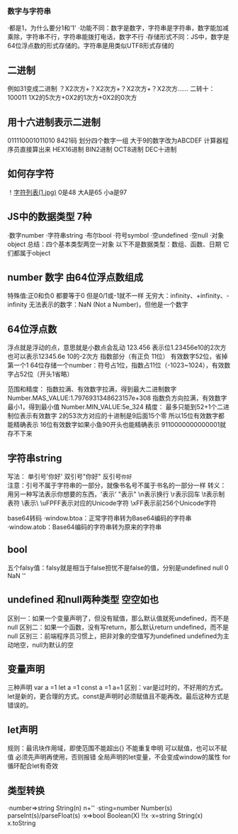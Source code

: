 ### 数字与字符串
·都是1，为什么要分1和'1'
·功能不同：数字是数字，字符串是字符串，数字能加减乘除，字符串不行，字符串能拨打电话，数字不行
·存储形式不同：JS中，数字是64位浮点数的形式存储的。字符串是用类似UTF8形式存储的

## 二进制
例如31变成二进制   ？X2次方+？X2次方+？X2次方+？X2次方......
二转十：100011    1X2的5次方+0X2的1次方+0X2的0次方

## 用十六进制表示二进制
011110001011010   8421码  划分四个数字一组    大于9的数字改为ABCDEF
计算器程序员直接算出来 HEX16进制  BIN2进制  OCT8进制  DEC十进制

## 如何存字符
！[字符列表(1.jpg)](1.jpg)  0是48   大A是65  小a是97

## JS中的数据类型 7种
·数字number    ·字符串string   ·布尔bool   ·符号symbol   ·空undefined   ·空null   ·对象object      总结：四个基本类型两空一对象    以下不是数据类型：数组、函数、日期     它们都属于object

## number 数字 由64位浮点数组成
特殊值:正0和负0  都要等于0     但是0/1或-1就不一样
无穷大：infinity、+infinity、-infinity
无法表示的数字：NaN (Not a Number)，但他是一个数字

## 64位浮点数
浮点就是浮动的点，意思就是小数点会乱动
123.456   表示位1.23456e10的2次方
也可以表示12345.6e 10的-2次方
指数部分（有正负 11位）   有效数字52位，省掉第一个1
64位存储一个number：符号占1位，指数占11位（-1023~1024），有效数字占52位（开头1省略）

范围和精度：
指数拉满、有效数字拉满，得到最大二进制数字
Number.MAS_VALUE:1.7976931348623157e+308
指数负方向拉满，有效数字最小1，得到最小值
Number.MIN_VALUE:5e_324
精度：
最多只能到52+1个二进制位表示有效数字
2的53次方对应的十进制是9后面15个零
所以15位有效数字都能精确表示
16位有效数字如果小鱼90开头也能精确表示
9110000000000001就存不下来

## 字符串string
写法：   单引号'你好'    双引号"你好"    反引号`你好`   
注意：引号不属于字符串的一部分，就像书名号不属于书名的一部分一样
转义：用另一种写法表示你想要的东西，\'表示'     \"表示"    \n表示换行   \r表示回车   \t表示制表符   \\表示\   \uFPFF表示对应的Unicode字符    \xFF表示前256个Unicode字符

base64转码
·window.btoa：正常字符串转为Base64编码的字符串
·window.atob：Base64编码的字符串转为原来的字符串

## bool
五个falsy值：falsy就是相当于false担忧不是false的值，分别是undefined  null  0  NaN ''

## undefined 和null两种类型  空空如也
区别一：如果一个变量声明了，但没有赋值，那么默认值就死undefined，而不是null
区别二：如果一个函数，没有写return，那么默认return undefined，而不是null
区别三：前端程序员习惯上，把非对象的空值写为undefined
undefined为主动地空，null为默认的空

## 变量声明
三种声明    var a =1   let a =1  const a =1  a=1
区别：var是过时的，不好用的方式。let是新的，更合理的方式。const是声明时必须赋值且不能再改。最后这种方式是错误的。

## let声明
规则：最讯块作用域，即使范围不能超出{}
不能重复申明
可以赋值，也可以不赋值
必须先声明再使用，否则报错
全局声明的let变量，不会变成window的属性
for循环配合let有奇效

## 类型转换
·number=>string
String(n)
n+''
·sting=number
Number(s)
parseInt(s)/parseFloat(s)
·x=>bool
Boolean(X)
!!x
·x=string
String(x)
x.toString
